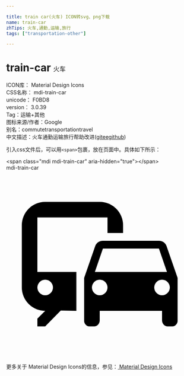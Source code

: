 ```yaml
---

title: train car(火车) ICON转svg、png下载
name: train-car
zhTips: 火车,通勤,运输,旅行
tags: ["transportation-other"]

---
```


# train-car  <small style="font-size: 60%;font-weight: 100">火车</small>


<div class="detail-page">
<p>
<span>
ICON库：
<span class="badge-secondary badge">Material Design Icons</span> 
</span>
<br/>
<span>
CSS名称：
<span class="badge-secondary badge">mdi-train-car</span> 
</span>
<br/>
<span>
unicode：
<span class="badge-secondary badge">F0BD8</span> 
<copy-btn content='F0BD8' btn-title=""></copy-btn>
<copy-btn :content='String.fromCodePoint(parseInt("F0BD8", 16))' btn-title="复制U"></copy-btn>
</span>
<br/>
<span>
version：
<span class="badge-secondary badge">3.0.39</span> 
</span><br/><span>Tag：<span class="badge-light badge"><router-link to="/tags/transportation-other.html">运输+其他</router-link></span></span>
<br/>
<span>图标来源/作者：<span class="badge-light badge">Google</span></span> 
<br/>
<span>别名：<span class="badge-light badge">commute</span><span class="badge-light badge">transportation</span><span class="badge-light badge">travel</span></span><br/><span class="zh-detail">中文描述：<span class="badge-primary badge">火车</span><span class="badge-primary badge">通勤</span><span class="badge-primary badge">运输</span><span class="badge-primary badge">旅行</span><span class="help-link"><span>帮助改进</span>(<a href="https://gitee.com/liuwave/icon-helper/edit/master/json/material/train-car.json" target="_blank" rel="noopener noreferrer">gitee</a><a href="https://github.com/liuwave/icon-helper/edit/master/json/material/train-car.json" target="_blank" rel="noopener noreferrer">github</a></span>)</span><br/>
</p>
</div>
<div class="alert alert-dark">
  <i class="mdi mdi-train-car mdi-48px"></i>
  <i class="mdi mdi-train-car mdi-36px"></i>
  <i class="mdi mdi-train-car mdi-24px"></i>
  <i class="mdi mdi-train-car mdi-18px"></i>
</div>
<div>
  <p>引入css文件后，可以用<code>&lt;span&gt;</code>包裹，放在页面中。具体如下所示：    
  </p>
  <div class="alert alert-primary" style="font-size: 14px">
    &lt;span class="mdi mdi-train-car" aria-hidden="true"&gt;&lt;/span&gt;
    <copy-btn content='<span class="mdi mdi-train-car" aria-hidden="true"></span>'></copy-btn>
  </div>
  <div class="alert alert-secondary">
    <i class="mdi mdi-train-car"
    style="font-size: 24px"
    aria-hidden="true"></i> mdi-train-car
    <copy-btn content="mdi-train-car" btn-title="复制图标名称"></copy-btn>
  </div>
</div>
<div id="svg" class="svg-wrap">
<svg xmlns="http://www.w3.org/2000/svg" viewBox="0 0 24 24"><path d="M12,4H5A3,3 0 0,0 2,7V15A3,3 0 0,0 5,18L4,19V20H5L7,17.97L9,18V13H4V6H13V8H15V7A3,3 0 0,0 12,4M5,14A1,1 0 0,1 6,15A1,1 0 0,1 5,16A1,1 0 0,1 4,15A1,1 0 0,1 5,14M20.57,9.66C20.43,9.26 20.05,9 19.6,9H12.41C11.95,9 11.58,9.26 11.43,9.66L10,13.77V19.28C10,19.66 10.32,20 10.7,20H11.32C11.7,20 12,19.62 12,19.24V18H20V19.24C20,19.62 20.31,20 20.69,20H21.3C21.68,20 22,19.66 22,19.28V17.91L22,13.77L20.57,9.66M12.41,10H19.6L20.63,13H11.38L12.41,10M12,16A1,1 0 0,1 11,15A1,1 0 0,1 12,14A1,1 0 0,1 13,15A1,1 0 0,1 12,16M20,16A1,1 0 0,1 19,15A1,1 0 0,1 20,14A1,1 0 0,1 21,15A1,1 0 0,1 20,16Z" /></svg>
</div>
<detail full-name='mdi-train-car'></detail>
    
<div><p>更多关于 Material Design Icons的信息，参见：<a target="_blank" href="https://iconhelper.cn/material.html"> Material Design Icons</a>
</p></div>
